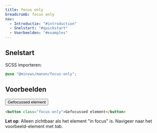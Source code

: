 ```yaml
---
title: focus only
breadcrumb: focus only
nav:
  - Introductie: "#introduction"
  - Snelstart: "#quickstart"
  - Voorbeelden: "#examples"
---
```


<h2 id="quick-start">Snelstart</h2>

SCSS importeren:

```scss
@use "@minvws/manon/focus-only";
```

<h2 id="examples">Voorbeelden</h2>

<button class="focus-only">Gefocussed element</button>

```html
<button class="focus-only">Gefocussed element</button>
```

 <p class="warning">
   <strong>Let op</strong>: Alleen zichtbaar als het element "in focus" is. Navigeer naar het
   voorbeeld-element met <i>tab</i>.
 </p>
